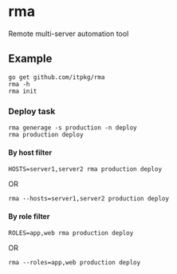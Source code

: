 # rma

Remote multi-server automation tool

## Example

```
go get github.com/itpkg/rma
rma -h
rma init
```

### Deploy task

```
rma generage -s production -n deploy
rma production deploy
```

#### By host filter

```
HOSTS=server1,server2 rma production deploy
```

OR

```
rma --hosts=server1,server2 production deploy
```

#### By role filter

```
ROLES=app,web rma production deploy
```

OR

```
rma --roles=app,web production deploy
```
